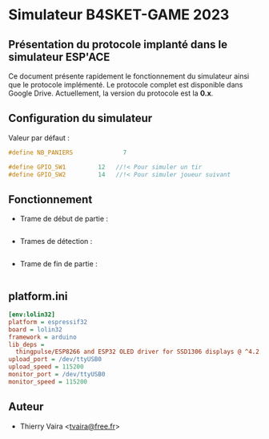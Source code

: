 # Simulateur B4SKET-GAME 2023

## Présentation du protocole implanté dans le simulateur ESP'ACE

Ce document présente rapidement le fonctionnement du simulateur ainsi que le protocole implémenté. Le protocole complet est disponible dans Google Drive. Actuellement, la version du protocole est la **0.x**.

## Configuration du simulateur

Valeur par défaut :

```cpp
#define NB_PANIERS              7
```

```cpp
#define GPIO_SW1         12   //!< Pour simuler un tir
#define GPIO_SW2         14   //!< Pour simuler joueur suivant
```

## Fonctionnement

- Trame de début de partie :

```

```

- Trames de détection :

```

```

- Trame de fin de partie :

```

```

## platform.ini

```ini
[env:lolin32]
platform = espressif32
board = lolin32
framework = arduino
lib_deps =
  thingpulse/ESP8266 and ESP32 OLED driver for SSD1306 displays @ ^4.2.0
upload_port = /dev/ttyUSB0
upload_speed = 115200
monitor_port = /dev/ttyUSB0
monitor_speed = 115200
```

## Auteur

- Thierry Vaira <<tvaira@free.fr>>
